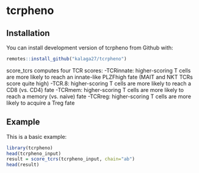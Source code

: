 
# tcrpheno

<!-- badges: start -->
<!-- badges: end -->

## Installation

You can install development version of tcrpheno from Github with:

``` r
remotes::install_github("kalaga27/tcrpheno")
```

score_tcrs computes four TCR scores:
-TCRinnate: higher-scoring T cells are more likely to reach an innate-like PLZFhigh fate (MAIT and NKT TCRs score quite high)
-TCR.8: higher-scoring T cells are more likely to reach a CD8 (vs. CD4) fate
-TCRmem: higher-scoring T cells are more likely to reach a memory (vs. naive) fate
-TCRreg: higher-scoring T cells are more likely to acquire a Treg fate

## Example

This is a basic example:

``` r
library(tcrpheno)
head(tcrpheno_input)
result = score_tcrs(tcrpheno_input, chain="ab")
head(result)
```


